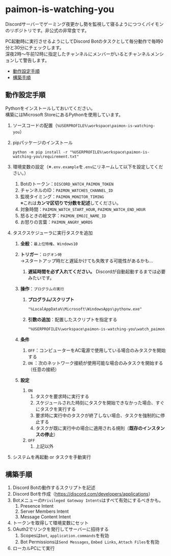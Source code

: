 # paimon-is-watching-you

Discordサーバーでゲーミング夜更かし勢を監視して寝るようにつつくパイモンのリポジトリです。非公式の非常食です。

PC起動時に実行させるようにしてDiscord Botのタスクとして毎分動作で毎時0分と30分にチェックします。  
深夜2時～午前12時に指定したチャンネルにメンバーがいるとチャンネルメンションして警告します。

- [動作設定手順](#動作設定手順)
- [構築手順](#構築手順)

## 動作設定手順

Pythonをインストールしておいてください。  
構築にはMicrosoft StoreにあるPythonを使用しています。

1. ソースコードの配置（`%USERPROFILE%\workspace\paimon-is-watching-you`）
2. pipパッケージのインストール

    ```shell
    python -m pip install -r "%USERPROFILE%\workspace\paimon-is-watching-you\requirement.txt"
    ```

3. 環境変数の設定（※`.env.example`を`.env`にリネームして以下を設定してください。）
   1. Botのトークン：`DISCORD_WATCH_PAIMON_TOKEN`
   2. チャンネルのID：`PAIMON_WATCHES_CHANNEL_ID`
   3. 監視タイミング：`PAIMON_MONITOR_TIMING`  
   ※これは**カンマ区切りで分数を記述**してください。
   4. 対象時間：`PAIMON_WATCH_START_HOUR`, `PAIMON_WATCH_END_HOUR`
   5. 怒るときの絵文字：`PAIMON_EMOJI_NAME_ID`
   6. お怒りの言葉：`PAIMON_ANGRY_WORDS`
4. タスクスケジューラに実行タスクを追加
   1. **全般**：`最上位特権`、`Windows10`
   2. **トリガー**：`ログオン時`  
        →スタートアップ時だと遅延かけても失敗する可能性があるかも…
      1. **遅延時間を必ず入れてください。** Discordが自動起動するまでは必要みたいです。
   3. **操作**：`プログラムの実行`
      1. **プログラム/スクリプト**

            ```txt
            "%LocalAppData%\Microsoft\WindowsApps\pythonw.exe"
            ```

      2. **引数の追加**：配置したスクリプトを指定する

            ```txt
            "%USERPROFILE%\workspace\paimon-is-watching-you\watch_paimon.py"
            ```

   4. **条件**
      1. `OFF`：コンピューターをAC電源で使用している場合のみタスクを開始する
      2. `ON` ：次のネットワーク接続が使用可能な場合のみタスクを開始する（任意の接続）
   5. **設定**
      1. `ON`
         1. タスクを要求時に実行する
         2. スケジュールされた時刻にタスクを開始できなかった場合、すぐにタスクを実行する
         3. 要求時に実行中のタスクが終了しない場合、タスクを強制的に停止する
         4. タスクが既に実行中の場合に適用される規則（**既存のインスタンスの停止**）
      2. `OFF`
         1. 上記以外
5. システムを再起動 or タスクを手動実行

## 構築手順

1. Discord Botの動作するスクリプトを記述
2. Discord Botを作成（<https://discord.com/developers/applications>）
3. Botメニューの`Privileged Gateway Intents`はすべて有効にするべきかも。
   1. Presence Intent
   2. Server Members Intent
   3. Message Content Intent
4. トークンを取得して環境変数にセット
5. OAuth2でリンクを発行してサーバーに招待する
   1. Scopesは`bot`, `application.commands`を有効
   2. Bot Permissionsは`Send Messages`, `Embed Links`, `Attach Files`を有効
6. ローカルPCにて実行
